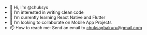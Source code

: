 - 👋 Hi, I’m @chuksys
- 👀 I’m interested in writing clean code
- 🌱 I’m currently learning React Native and Flutter
- 💞️ I’m looking to collaborate on Mobile App Projects
- 📫 How to reach me: Send an email to chuksagbakuru@gmail.com

<!---
chuksys/chuksys is a ✨ special ✨ repository because its `README.md` (this file) appears on your GitHub profile.
You can click the Preview link to take a look at your changes.
--->
